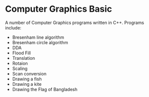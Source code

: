 # Computer Graphics Basic
A number of Computer Graphics programs written in C++. Programs include: 

* Bresenham line algorithm
* Bresenham circle algorithm
* DDA
* Flood Fill
* Translation
* Rotaion
* Scaling
* Scan conversion
* Drawing a fish
* Drawing a kite
* Drawing the Flag of Bangladesh
